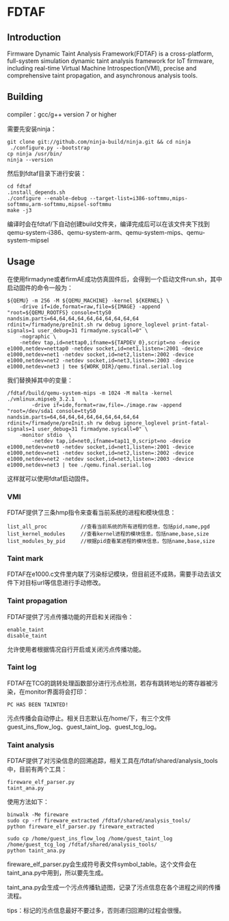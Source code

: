 # FDTAF

## Introduction

Firmware Dynamic Taint Analysis Framework(FDTAF) is a cross-platform, full-system simulation dynamic taint analysis framework for IoT firmware, including real-time Virtual Machine Introspection(VMI), precise and comprehensive taint propagation, and asynchronous analysis tools.

## Building

compiler：gcc/g++ version 7 or higher

需要先安装ninja：

```
git clone git://github.com/ninja-build/ninja.git && cd ninja
 ./configure.py --bootstrap
cp ninja /usr/bin/
ninja --version
```

然后到fdtaf目录下进行安装：

```
cd fdtaf
.install_depends.sh
./configure --enable-debug --target-list=i386-softmmu,mips-softmmu,arm-softmmu,mipsel-softmmu
make -j3
```

编译时会在fdtaf/下自动创建build文件夹，编译完成后可以在该文件夹下找到qemu-system-i386、qemu-system-arm、qemu-system-mips、qemu-system-mipsel

## Usage

在使用firmadyne或者firmAE成功仿真固件后，会得到一个启动文件run.sh，其中启动固件的命令一般为：

```shell
${QEMU} -m 256 -M ${QEMU_MACHINE} -kernel ${KERNEL} \
    -drive if=ide,format=raw,file=${IMAGE} -append "root=${QEMU_ROOTFS} console=ttyS0 nandsim.parts=64,64,64,64,64,64,64,64,64,64 rdinit=/firmadyne/preInit.sh rw debug ignore_loglevel print-fatal-signals=1 user_debug=31 firmadyne.syscall=0" \
    -nographic \
    -netdev tap,id=nettap0,ifname=${TAPDEV_0},script=no -device e1000,netdev=nettap0 -netdev socket,id=net1,listen=:2001 -device e1000,netdev=net1 -netdev socket,id=net2,listen=:2002 -device e1000,netdev=net2 -netdev socket,id=net3,listen=:2003 -device e1000,netdev=net3 | tee ${WORK_DIR}/qemu.final.serial.log
```

我们替换掉其中的变量：

```shell
/fdtaf/build/qemu-system-mips -m 1024 -M malta -kernel ./vmlinux.mipseb_3.2.1   \
      	-drive if=ide,format=raw,file=./image.raw -append "root=/dev/sda1 console=ttyS0 nandsim.parts=64,64,64,64,64,64,64,64,64,64 rdinit=/firmadyne/preInit.sh rw debug ignore_loglevel print-fatal-signals=1 user_debug=31 firmadyne.syscall=0" \
   	-monitor stdio  \
     	-netdev tap,id=net0,ifname=tap11_0,script=no -device e1000,netdev=net0 -netdev socket,id=net1,listen=:2001 -device e1000,netdev=net1 -netdev socket,id=net2,listen=:2002 -device e1000,netdev=net2 -netdev socket,id=net3,listen=:2003 -device e1000,netdev=net3 | tee ./qemu.final.serial.log
```

这样就可以使用fdtaf启动固件。

### VMI

FDTAF提供了三条hmp指令来查看当前系统的进程和模块信息：

```
list_all_proc			//查看当前系统的所有进程的信息，包括pid,name,pgd
list_kernel_modules		//查看kernel进程的模块信息，包括name,base,size
list_modules_by_pid 	//根据pid查看某进程的模块信息，包括name,base,size
```

### Taint mark

FDTAF在e1000.c文件里内联了污染标记模块，但目前还不成熟，需要手动去该文件下对目标url等信息进行手动修改。

### Taint propagation

FDTAF提供了污点传播功能的开启和关闭指令：

```
enable_taint
disable_taint
```

允许使用者根据情况自行开启或关闭污点传播功能。

### Taint log

FDTAF在TCG的跳转处理函数部分进行污点检测，若存有跳转地址的寄存器被污染，在monitor界面将会打印：

```
PC HAS BEEN TAINTED!
```

污点传播会自动停止。相关日志默认在/home/下，有三个文件guest_ins_flow_log、guest_taint_log、guest_tcg_log。

### Taint analysis

FDTAF提供了对污染信息的回溯追踪，相关工具在/fdtaf/shared/analysis_tools中，目前有两个工具：

```
fireware_elf_parser.py
taint_ana.py
```

使用方法如下：

```
binwalk -Me fireware
sudo cp -rf fireware_extracted /fdtaf/shared/analysis_tools/
python fireware_elf_parser.py fireware_extracted

sudo cp /home/guest_ins_flow_log /home/guest_taint_log /home/guest_tcg_log /fdtaf/shared/analysis_tools/
python taint_ana.py
```

fireware_elf_parser.py会生成符号表文件symbol_table。这个文件会在taint_ana.py中用到，所以要先生成。

taint_ana.py会生成一个污点传播轨迹图，记录了污点信息在各个进程之间的传播流程。

tips：标记的污点信息最好不要过多，否则递归回溯的过程会很慢。